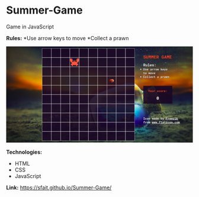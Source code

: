 # Summer-Game
Game in JavaScript

**Rules:**
*Use arrow keys to move
*Collect a prawn

![alt "Summer-Game"](https://github.com/sfait/Summer-Game/blob/master/images/summer-game.png "Summer-Game")

**Technologies:**
* HTML
* CSS
* JavaScript

**Link:** https://sfait.github.io/Summer-Game/
